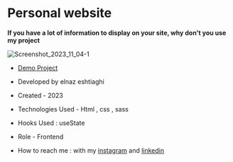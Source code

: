 # Personal website
**If you have a lot of information to display on your site, why don't you use my project**

![Screenshot_2023_11_04-1](https://github.com/elnaz-eshtiaghi/personal-web/assets/146030206/8009e341-b3b4-4f4c-a080-358d6160d603)
- [Demo Project]( https://elnaz-eshtiaghi.github.io/personal-web/)

- Developed by elnaz eshtiaghi

- Created - 2023

- Technologies Used - Html , css , sass

- Hooks Used : useState 

- Role - Frontend

- How to reach me : with my [instagram](https://www.instagram.com/elnaz_eshtiaghi) and [linkedin](https://www.linkedin.com/in/elnaz-eshtiaghi-936832290/)

